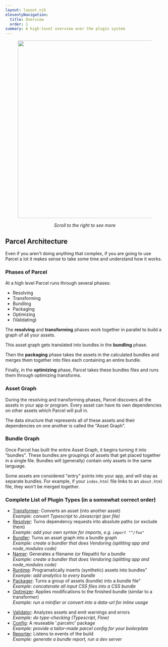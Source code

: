 ```yaml
---
layout: layout.njk
eleventyNavigation:
  title: Overview
  order: 1
summary: A high-level overview over the plugin system
---
```


<figure>
  <div style="overflow-x: auto;">
    <img class="img-plugin-diagram" style="height: 35rem; max-height: 65vh; max-width: none;" src="/assets/diagram-plugin-system.opt.png"/>
  </div>
  <figcaption style="text-align: center;">

_Scroll to the right to see more_

  </figcaption>
</figure>

## Parcel Architecture

Even if you aren't doing anything that complex, if you are going to use Parcel
a lot it makes sense to take some time and understand how it works.

### Phases of Parcel

At a high level Parcel runs through several phases:

- Resolving
- Transforming
- Bundling
- Packaging
- Optimizing
- (Validating)

The **resolving** and **transforming** phases work together in parallel to
build a graph of all your assets.

This asset graph gets translated into bundles in the **bundling** phase.

Then the **packaging** phase takes the assets in the calculated bundles and
merges them together into files each containing an entire bundle.

Finally, in the **optimizing** phase, Parcel takes these bundles files and runs
them through optimizing transforms.

### Asset Graph

During the resolving and transforming phases, Parcel discovers all the assets
in your app or program. Every asset can have its own dependencies on other
assets which Parcel will pull in.

The data structure that represents all of these assets and their dependencies
on one another is called the "Asset Graph".

### Bundle Graph

Once Parcel has built the entire Asset Graph, it begins turning it into
"bundles". These bundles are groupings of assets that get placed together in a
single file. Bundles will (generally) contain only assets in the same language.

Some assets are considered "entry" points into your app, and will stay as
separate bundles. For example, if your `index.html` file links to an
`about.html` file, they won't be merged together.

### Complete List of Plugin Types (in a somewhat correct order)

- [Transformer](transformer): Converts an asset (into another asset) <br>
  _Example: convert Typescript to Javascript (per file)_
- [Resolver](resolver): Turns dependency requests into absolute paths (or exclude them) <br>
  _Example: add your own syntax for imports, e.g. `import "^/foo"`_
- [Bundler](bundler): Turns an asset graph into a bundle graph <br>
  _Example: create a bundler that does Vendoring (splitting app and node_modules code)_
- [Namer](namer): Generates a filename (or filepath) for a bundle <br>
  _Example: create a bundler that does Vendoring (splitting app and node_modules code)_
- [Runtime](runtime): Programatically inserts (synthetic) assets into bundles" <br>
  _Example: add analytics to every bundle_
- [Packager](packager): Turns a group of assets (bundle) into a bundle file" <br>
  _Example: concatenate all input CSS files into a CSS bundle_
- [Optimizer](optimizer): Applies modifications to the finished bundle (similar to a transformer) <br>
  _Example: run a minifier or convert into a data-url for inline usage_

<p></p> <!-- Force two lists -->

- [Validator](validator): Analyzes assets and emit warnings and errors <br>
  _Example: do type-checking (Typescript, Flow)_
- [Config](config): A reuseable '.parcelrc' package <br>
  _Example: provide a tailor-made parcel config for your boilerplate_ <br>
- [Reporter](reporter): Listens to events of the build <br>
  _Example: generate a bundle report, run a dev server_
